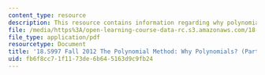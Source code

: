 ```yaml
---
content_type: resource
description: This resource contains information regarding why polynomials? (part 1)
file: /media/https%3A/open-learning-course-data-rc.s3.amazonaws.com/18-s997-the-polynomial-method-fall-2012/fb6f8cc71f1173de6b645163d9c9fb24_MIT18_S997F12_lec5.pdf
file_type: application/pdf
resourcetype: Document
title: '18.S997 Fall 2012 The Polynomial Method: Why Polynomials? (Part 1)'
uid: fb6f8cc7-1f11-73de-6b64-5163d9c9fb24
---
```

